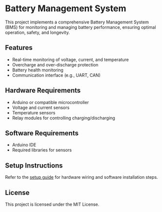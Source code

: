 # Battery Management System

This project implements a comprehensive Battery Management System (BMS) for monitoring and managing battery performance, ensuring optimal operation, safety, and longevity.

## Features
- Real-time monitoring of voltage, current, and temperature
- Overcharge and over-discharge protection
- Battery health monitoring
- Communication interface (e.g., UART, CAN)

## Hardware Requirements
- Arduino or compatible microcontroller
- Voltage and current sensors
- Temperature sensors
- Relay modules for controlling charging/discharging

## Software Requirements
- Arduino IDE
- Required libraries for sensors

## Setup Instructions
Refer to the [setup guide](docs/setup_guide.md) for hardware wiring and software installation steps.

## License
This project is licensed under the MIT License.

